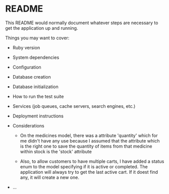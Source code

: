 # README

This README would normally document whatever steps are necessary to get the
application up and running.

Things you may want to cover:

* Ruby version

* System dependencies

* Configuration

* Database creation

* Database initialization

* How to run the test suite

* Services (job queues, cache servers, search engines, etc.)

* Deployment instructions


* Considerations
  - On the medicines model, there was a attribute 'quantity' which for me didn't have any use because I assumed that the attribute which is the right one to save the quantity of items from that medicine within stock is the 'stock' attribute

  - Also, to allow customers to have multiple carts, I have added a status enum to the model specifying if it is active or completed. The application will always try to get the last active cart. If it doest find any, it will create a new one.

* ...
